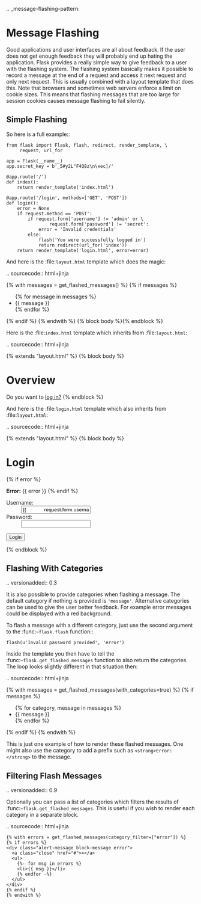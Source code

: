 .. \_message-flashing-pattern:

# Message Flashing

Good applications and user interfaces are all about feedback. If the user
does not get enough feedback they will probably end up hating the
application. Flask provides a really simple way to give feedback to a
user with the flashing system. The flashing system basically makes it
possible to record a message at the end of a request and access it next
request and only next request. This is usually combined with a layout
template that does this. Note that browsers and sometimes web servers enforce
a limit on cookie sizes. This means that flashing messages that are too
large for session cookies causes message flashing to fail silently.

## Simple Flashing

So here is a full example::

    from flask import Flask, flash, redirect, render_template, \
         request, url_for

    app = Flask(__name__)
    app.secret_key = b'_5#y2L"F4Q8z\n\xec]/'

    @app.route('/')
    def index():
        return render_template('index.html')

    @app.route('/login', methods=['GET', 'POST'])
    def login():
        error = None
        if request.method == 'POST':
            if request.form['username'] != 'admin' or \
                    request.form['password'] != 'secret':
                error = 'Invalid credentials'
            else:
                flash('You were successfully logged in')
                return redirect(url_for('index'))
        return render_template('login.html', error=error)

And here is the :file:`layout.html` template which does the magic:

.. sourcecode:: html+jinja

   <!doctype html>
   <title>My Application</title>
   {% with messages = get_flashed_messages() %}
     {% if messages %}
       <ul class=flashes>
       {% for message in messages %}
         <li>{{ message }}</li>
       {% endfor %}
       </ul>
     {% endif %}
   {% endwith %}
   {% block body %}{% endblock %}

Here is the :file:`index.html` template which inherits from :file:`layout.html`:

.. sourcecode:: html+jinja

{% extends "layout.html" %}
{% block body %}
<h1>Overview</h1>
<p>Do you want to <a href="{{ url_for('login') }}">log in?</a>
{% endblock %}

And here is the :file:`login.html` template which also inherits from
:file:`layout.html`:

.. sourcecode:: html+jinja

{% extends "layout.html" %}
{% block body %}
<h1>Login</h1>
{% if error %}
<p class=error><strong>Error:</strong> {{ error }}
{% endif %}
<form method=post>
<dl>
<dt>Username:
<dd><input type=text name=username value="{{
             request.form.username }}">
<dt>Password:
<dd><input type=password name=password>
</dl>
<p><input type=submit value=Login>
</form>
{% endblock %}

## Flashing With Categories

.. versionadded:: 0.3

It is also possible to provide categories when flashing a message. The
default category if nothing is provided is `'message'`. Alternative
categories can be used to give the user better feedback. For example
error messages could be displayed with a red background.

To flash a message with a different category, just use the second argument
to the :func:`~flask.flash` function::

    flash(u'Invalid password provided', 'error')

Inside the template you then have to tell the
:func:`~flask.get_flashed_messages` function to also return the
categories. The loop looks slightly different in that situation then:

.. sourcecode:: html+jinja

{% with messages = get_flashed_messages(with_categories=true) %}
{% if messages %}
<ul class=flashes>
{% for category, message in messages %}
<li class="{{ category }}">{{ message }}</li>
{% endfor %}
</ul>
{% endif %}
{% endwith %}

This is just one example of how to render these flashed messages. One
might also use the category to add a prefix such as
`<strong>Error:</strong>` to the message.

## Filtering Flash Messages

.. versionadded:: 0.9

Optionally you can pass a list of categories which filters the results of
:func:`~flask.get_flashed_messages`. This is useful if you wish to
render each category in a separate block.

.. sourcecode:: html+jinja

    {% with errors = get_flashed_messages(category_filter=["error"]) %}
    {% if errors %}
    <div class="alert-message block-message error">
      <a class="close" href="#">×</a>
      <ul>
        {%- for msg in errors %}
        <li>{{ msg }}</li>
        {% endfor -%}
      </ul>
    </div>
    {% endif %}
    {% endwith %}
